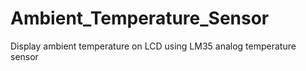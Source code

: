 # Ambient_Temperature_Sensor
 Display ambient temperature on LCD using LM35 analog temperature sensor
